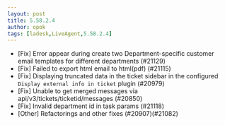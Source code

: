 ```yaml
---
layout: post
title: 5.58.2.4
author: opok
tags: [ladesk,LiveAgent,5.58.2.4]
---
```


- [Fix] Error appear during create two Department-specific customer email templates for different departments (#21129)
- [Fix] Failed to export html email to html(pdf) (#21115)
- [Fix] Displaying truncated data in the ticket sidebar in the configured `Display external info in ticket` plugin (#20979)
- [Fix] Unable to get merged messages via api/v3/tickets/ticketid/messages (#20850)
- [Fix] Invalid department id in task params (#21118)
- [Other] Refactorings and other fixes (#20907)(#21082)
